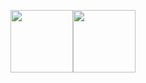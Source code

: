 <img src="https://cdn.jsdelivr.net/gh/devicons/devicon@latest/icons/go/go-original-wordmark.svg" width=100 height=100 /><img src="https://cdn.jsdelivr.net/gh/devicons/devicon@latest/icons/bash/bash-original.svg" width=100 height=100 />       
